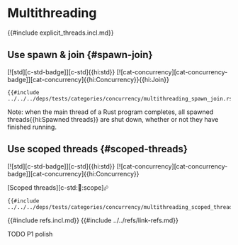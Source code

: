 # Multithreading

{{#include explicit_threads.incl.md}}

## Use spawn & join {#spawn-join}

[![std][c-std-badge]][c-std]{{hi:std}} [![cat-concurrency][cat-concurrency-badge]][cat-concurrency]{{hi:Concurrency}}{{hi:Join}}

```rust,editable
{{#include ../../../deps/tests/categories/concurrency/multithreading_spawn_join.rs:example}}
```

Note: when the main thread of a Rust program completes, all spawned threads{{hi:Spawned threads}} are shut down, whether or not they have finished running.

## Use scoped threads {#scoped-threads}

[![std][c-std-badge]][c-std]{{hi:std}} [![cat-concurrency][cat-concurrency-badge]][cat-concurrency]{{hi:Concurrency}}

[Scoped threads][c-std::thread::scope]⮳

```rust,editable
{{#include ../../../deps/tests/categories/concurrency/multithreading_scoped_threads.rs:example}}
```

{{#include refs.incl.md}}
{{#include ../../refs/link-refs.md}}

<div class="hidden">
TODO P1 polish
</div>
